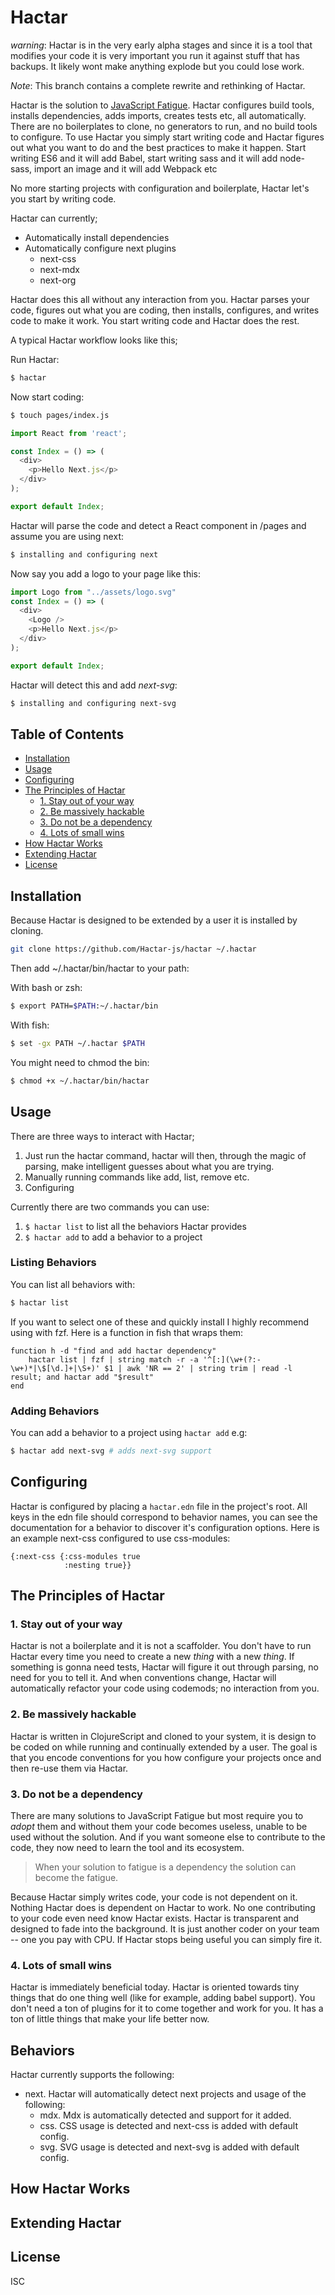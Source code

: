  # Hactar

*warning*: Hactar is in the very early alpha stages and since it is a tool that modifies your code it is very important you run it against stuff that has backups. It likely wont make anything explode but you could lose work.

*Note*: This branch contains a complete rewrite and rethinking of Hactar.

Hactar is the solution to [JavaScript Fatigue](https://medium.com/@ericclemmons/javascript-fatigue-48d4011b6fc4). Hactar configures build tools, installs dependencies, adds imports, creates tests etc, all automatically. There are no boilerplates to clone, no generators to run, and no build tools to configure. To use Hactar you simply start writing code and Hactar figures out what you want to do and the best practices to make it happen. Start writing ES6 and it will add Babel, start writing sass and it will add node-sass, import an image and it will add Webpack etc

No more starting projects with configuration and boilerplate, Hactar let's you start by writing code.

Hactar can currently;

- Automatically install dependencies
- Automatically configure next plugins
  - next-css 
  - next-mdx
  - next-org

Hactar does this all without any interaction from you. Hactar parses your code, figures out what you are coding, then installs, configures, and writes code to make it work. You start writing code and Hactar does the rest.

A typical Hactar workflow looks like this;

Run Hactar:

```sh
$ hactar
```

Now start coding:

```sh
$ touch pages/index.js
```

```js
import React from 'react';

const Index = () => (
  <div>
    <p>Hello Next.js</p>
  </div>
);

export default Index;
```

Hactar will parse the code and detect a React component in /pages and assume you are using next:

```sh
$ installing and configuring next
```

Now say you add a logo to your page like this:

```js
import Logo from "../assets/logo.svg"
const Index = () => (
  <div>
    <Logo />
    <p>Hello Next.js</p>
  </div>
);

export default Index;
```

Hactar will detect this and add _next-svg_:

```sh
$ installing and configuring next-svg
```

## Table of Contents

<!-- TOC depthFrom:1 depthTo:6 withLinks:1 updateOnSave:1 orderedList:0 -->

- [Installation](#installation)
- [Usage](#usage)
- [Configuring](#configuring)
- [The Principles of Hactar](#the-principles-of-hactar)
	- [1. Stay out of your way](#1-stay-out-of-your-way)
	- [2. Be massively hackable](#2-be-massively-hackable)
	- [3. Do not be a dependency](#3-do-not-be-a-dependency)
	- [4. Lots of small wins](#4-lots-of-small-wins)
- [How Hactar Works](#how-hactar-works)
- [Extending Hactar](#extending-hactar)
- [License](#license)

<!-- /TOC -->

## Installation

Because Hactar is designed to be extended by a user it is installed by cloning.

```sh
git clone https://github.com/Hactar-js/hactar ~/.hactar
```

Then add ~/.hactar/bin/hactar to your path:

With bash or zsh: 

```sh
$ export PATH=$PATH:~/.hactar/bin
```

With fish:

```sh
$ set -gx PATH ~/.hactar $PATH
```

You might need to chmod the bin:

```sh
$ chmod +x ~/.hactar/bin/hactar
```

## Usage

There are three ways to interact with Hactar;

1. Just run the hactar command, hactar will then, through the magic of parsing, make intelligent guesses about what you are trying.
2. Manually running commands like add, list, remove etc.
3. Configuring 

Currently there are two commands you can use:

1. `$ hactar list` to list all the behaviors Hactar provides
2. `$ hactar add` to add a behavior to a project

### Listing Behaviors

You can list all behaviors with:

```sh
$ hactar list
```

If you want to select one of these and quickly install I highly recommend using with fzf. Here is a function in fish that wraps them:

```fish
function h -d "find and add hactar dependency"
    hactar list | fzf | string match -r -a '^[:](\w+(?:-\w+)*|\$[\d.]+|\S+)' $1 | awk 'NR == 2' | string trim | read -l result; and hactar add "$result"
end
```

### Adding Behaviors

You can add a behavior to a project using `hactar add` e.g:

```sh
$ hactar add next-svg # adds next-svg support
```

## Configuring

Hactar is configured by placing a `hactar.edn` file in the project's root. All keys in the edn file should correspond to behavior names, you can see the documentation for a behavior to discover it's configuration options. Here is an example next-css configured to use css-modules:

```edn
{:next-css {:css-modules true
            :nesting true}}
```

## The Principles of Hactar

### 1. Stay out of your way

Hactar is not a boilerplate and it is not a scaffolder. You don't have to run Hactar every time you need to create a new _thing_ with a new _thing_. If something is gonna need tests, Hactar will figure it out through parsing, no need for you to tell it. And when conventions change, Hactar will automatically refactor your code using codemods; no interaction from you.

### 2. Be massively hackable

Hactar is written in ClojureScript and cloned to your system, it is design to be coded on while running and continually extended by a user. The goal is that you encode conventions for you how configure your projects once and then re-use them via Hactar.

### 3. Do not be a dependency

There are many solutions to JavaScript Fatigue but most require you to _adopt_ them and without them your code becomes useless, unable to be used without the solution. And if you want someone else to contribute to the code, they now need to learn the tool and its ecosystem.

> When your solution to fatigue is a dependency the solution can become the fatigue.

Because Hactar simply writes code, your code is not dependent on it. Nothing Hactar does is dependent on Hactar to work. No one contributing to your code even need know Hactar exists. Hactar is transparent and designed to fade into the background. It is just another coder on your team -- one you pay with CPU. If Hactar stops being useful you can simply fire it.

### 4. Lots of small wins

Hactar is immediately beneficial today. Hactar is oriented towards tiny things that do one thing well (like for example, adding babel support). You don't need a ton of plugins for it to come together and work for you. It has a ton of little things that make your life better now. 

## Behaviors 

Hactar currently supports the following:

- next. Hactar will automatically detect next projects and usage of the following:
  - mdx. Mdx is automatically detected and support for it added.
  - css. CSS usage is detected and next-css is added with default config.
  - svg. SVG usage is detected and next-svg is added with default config. 
    
## How Hactar Works

## Extending Hactar

## License

ISC
